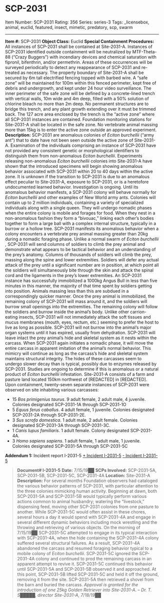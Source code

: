 # SCP-2031
Item Number: SCP-2031
Rating: 356
Series: series-3
Tags: _licensebox, animal, euclid, featured, insect, mimetic, predatory, scp, swarm

---

**Item #:** SCP-2031
**Object Class:** Euclid
**Special Containment Procedures:** All instances of SCP-2031 shall be contained at Site-2031-A. Instances of SCP-2031 identified outside containment will be neutralized by MTF-Theta-88 (“Crazy Buggers”) with incendiary devices and chemical saturation with fipronil, bifenthrin, and/or permethrin. Areas of these occurrences will be surveyed periodically to detect any reappearance of SCP-2031 and re-treated as necessary.
The property boundary of Site-2031-A shall be secured by 6m tall electrified fencing topped with barbed wire. A “safe zone” will be maintained for 100m within this fenced perimeter, kept free of debris and undergrowth, and kept under 24 hour video surveillance. The inner perimeter of the safe zone will be defined by a concrete-lined trench with vertical walls, 10m wide and 4m deep, filled with a 50% solution of chlorine bleach no more than 2m deep. No permanent structures are to bridge this trench, and any plant growth extending over it must be trimmed back. The 127 acre area enclosed by the trench is the “active zone” where all SCP-2031 instances are contained.
Foundation monitoring stations for Site-2031-A shall be located in the safe zone. No vertebrate animal massing more than 15kg is to enter the active zone outside an approved experiment.
**Description:** SCP-2031 are anomalous colonies of _Eciton burchellii_ (“army ant”) that to date have not been seen outside the active zone of Site-2031-A. Examination of the individuals comprising an instance of SCP-2031 have not provided any consistent genetic or morphological identifiers to distinguish them from non-anomalous _Eciton burchellii_. Experiments releasing non-anomalous _Eciton burchellii_ colonies into Site-2031-A have shown that the introduced specimens will begin showing anomalous behavior associated with SCP-2031 within 20 to 40 days within the active zone. It is unknown if the transition to SCP-2031 is due to an anomalous effect peculiar to Site-2031-A, exposure to SCP-2031, or is a heretofore undocumented learned behavior. Investigation is ongoing.
Until its anomalous behavior manifests, a SCP-2031 colony will behave normally for _Eciton burchellii_ and other examples of New World army ants. Colonies will contain up to 2 million individuals, containing a variety of specialized individuals along with a single queen. They will undergo nomadic phases when the entire colony is mobile and forages for food. When they nest in a non-anomalous fashion they form a “bivouac,” linking each other’s bodies together to form a large ball with a complex internal structure, typically in a burrow or a hollow tree.
SCP-2031 manifests its anomalous behavior when a colony encounters a vertebrate prey animal massing greater than 20kg during a nomadic foraging phase. Unlike a normal swarm of _Eciton burchellii_ , SCP-2031 will send columns of soldiers to climb the prey animal and demonstrate what appears to be tactical behavior and an understanding of the prey’s anatomy. Columns of thousands of soldiers will climb the prey, massing along the spine and lower extremities. Soldiers will defer any actual attack of the prey until a significant number are in position, at which point all the soldiers will simultaneously bite through the skin and attack the spinal cord and the ligaments in the prey’s lower extremities. An SCP-2031 instance has successfully immobilized a 1000kg Angus Bull in less than five minutes in this manner, the majority of that time spent by soldiers getting into position. Animals massing less than this are subdued in a correspondingly quicker manner.
Once the prey animal is immobilized, the remaining colony of SCP-2031 will mass around it, and the soldiers will burrow small openings into the extremities. The remaining colony will follow the soldiers and burrow inside the animal’s body. Unlike other carrion-eating insects, SCP-2031 will not immediately attack the soft tissues and mucus membranes (mouth, eyes, rectum, etc.) seeming to prefer the host to live as long as possible. SCP-2031 will not burrow into the animal’s major organ systems until it has expired, usually from dehydration. SCP-2031 will leave intact the prey animal’s hide and skeletal system as it nests within the carcass.
When SCP-2031 again initiates a nomadic phase, it will move the entire carcass in apparent imitation of the animal’s normal behavior. This mimicry will continue as long as the carcass’s hide and skeletal system maintains structural integrity. The hides of these carcasses seem to undergo slower decay than is typical, possibly due to enzymes released by SCP-2031. Studies are ongoing to determine if this is anomalous or a natural product of _Eciton burchellii_ infestation.
Site-2031-A consists of a farm and pasture land located 150km northwest of [REDACTED] in [REDACTED]. Upon containment, twenty-seven separate instances of SCP-2031 were observed on site inhabiting various carcasses:
  * 15 _Bos primigenius taurus_. 9 adult female, 2 adult male, 4 juvenile. Colonies designated SCP-2031-1A through SCP-2031-1O
  * 5 _Equus ferus caballus_. 4 adult female, 1 juvenile. Colonies designated SCP-2031-2A through SCP-2031-2E.
  * 3 _Sus scrofa domestica_. 1 adult male, 2 adult female. Colonies designated SCP-2031-3A through SCP-2031-3C.
  * 1 _Canis lupus familiaris_. 1 adult female. Colony designated SCP-2031-4A.
  * 3 _Homo sapiens sapiens_. 1 adult female, 1 adult male, 1 juvenile. Colonies designated SCP-2031-5A through SCP-2031-5C

**Addendum 1:** Incident report I-2031-5
[\+ Incident I-2031-5](javascript:;)
[\- Incident I-2031-5](javascript:;)
> **Document# I-2031-5**
> **Date:** 7/15/19██
> **SCPs Involved:** SCP-2031-5A, SCP-2031-5B, SCP-2031-5C, SCP-2031-4A
> **Location:** Site-2031-A
> **Description:**
> For several months Foundation observers had cataloged the various behavior patterns of SCP-2031, with particular attention to the three colonies mimicking human activity. Beginning at dawn, both SCP-2031-5A and SCP-2031-5B would typically perform various actions common to animal husbandry; watering the “livestock,” dispensing feed, moving other SCP-2031 colonies from one pasture to another. While SCP-2031-5C would often assist in these chores, several hours a day it would spend with SCP-2031-4A and engage in several different dynamic behaviors including mock wrestling and the throwing and retrieving of various objects.
> On the morning of 7/15/19██ SCP-2031-5C attempted to engage in its typical interaction with SCP-2031-4A, when the hide containing the SCP-2031-4A colony suffered several structural failures. As a result, SCP-2031-4A abandoned the carcass and resumed foraging behavior typical to a mobile colony of _Eciton burchellii_. SCP-2031-5C ignored the SCP-2031-4A colony and continued to prod the remaining carcass in an apparent attempt to revive it. SCP-2031-5C continued this behavior until SCP-2031-5A and SCP-2031-5B observed it and approached. At this point, SCP-2031-5B lifted SCP-2031-5C and held it off the ground, removing it from the site. SCP-2031-5A then retrieved a shovel from the barn and buried the carcass.
> _Approval is granted for the introduction of one 25kg Golden Retriever into Site-2031-A. – Dr. T. S█████, director Site-2031-A, 7/18/19██_
